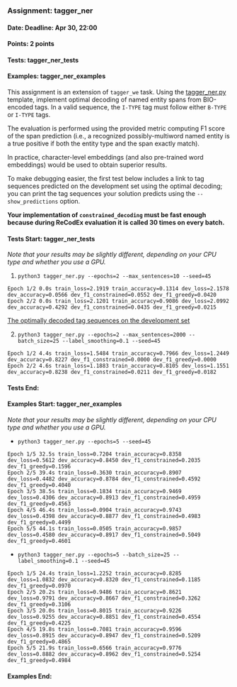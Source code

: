 ### Assignment: tagger_ner
#### Date: Deadline: Apr 30, 22:00
#### Points: 2 points
#### Tests: tagger_ner_tests
#### Examples: tagger_ner_examples

This assignment is an extension of `tagger_we` task. Using the
[tagger_ner.py](https://github.com/ufal/npfl138/tree/master/labs/08/tagger_ner.py)
template, implement optimal decoding of named entity spans from
BIO-encoded tags. In a valid sequence, the `I-TYPE` tag must follow either
`B-TYPE` or `I-TYPE` tags.

The evaluation is performed using the provided metric computing F1 score of the
span prediction (i.e., a recognized possibly-multiword named entity is a true
positive if both the entity type and the span exactly match).

In practice, character-level embeddings (and also pre-trained word embeddings)
would be used to obtain superior results.

To make debugging easier, the first test below includes a link to tag sequences
predicted on the development set using the optimal decoding; you can print the
tag sequences your solution predicts using the `--show_predictions` option.

**Your implementation of `constrained_decoding` must be fast enough because
during ReCodEx evaluation it is called 30 times on every batch.**

#### Tests Start: tagger_ner_tests
_Note that your results may be slightly different, depending on your CPU type and whether you use a GPU._

1. `python3 tagger_ner.py --epochs=2 --max_sentences=10 --seed=45`
```
Epoch 1/2 0.0s train_loss=2.1919 train_accuracy=0.1314 dev_loss=2.1578 dev_accuracy=0.0566 dev_f1_constrained=0.0552 dev_f1_greedy=0.0420
Epoch 2/2 0.0s train_loss=2.1201 train_accuracy=0.9086 dev_loss=2.0992 dev_accuracy=0.4292 dev_f1_constrained=0.0435 dev_f1_greedy=0.0215
```
[The optimally decoded tag sequences on the development set](//ufal.mff.cuni.cz/~straka/courses/npfl138/2425/tasks/figures/tagger_ner.test-1.txt)

2. `python3 tagger_ner.py --epochs=2 --max_sentences=2000 --batch_size=25 --label_smoothing=0.1 --seed=45`
```
Epoch 1/2 4.4s train_loss=1.5484 train_accuracy=0.7966 dev_loss=1.2449 dev_accuracy=0.8227 dev_f1_constrained=0.0000 dev_f1_greedy=0.0000
Epoch 2/2 4.6s train_loss=1.1883 train_accuracy=0.8105 dev_loss=1.1551 dev_accuracy=0.8238 dev_f1_constrained=0.0211 dev_f1_greedy=0.0182
```
#### Tests End:
#### Examples Start: tagger_ner_examples
_Note that your results may be slightly different, depending on your CPU type and whether you use a GPU._

- `python3 tagger_ner.py --epochs=5 --seed=45`
```
Epoch 1/5 32.5s train_loss=0.7204 train_accuracy=0.8358 dev_loss=0.5612 dev_accuracy=0.8450 dev_f1_constrained=0.2035 dev_f1_greedy=0.1596
Epoch 2/5 39.4s train_loss=0.3630 train_accuracy=0.8907 dev_loss=0.4482 dev_accuracy=0.8784 dev_f1_constrained=0.4592 dev_f1_greedy=0.4040
Epoch 3/5 38.5s train_loss=0.1834 train_accuracy=0.9469 dev_loss=0.4306 dev_accuracy=0.8913 dev_f1_constrained=0.4959 dev_f1_greedy=0.4563
Epoch 4/5 46.4s train_loss=0.0904 train_accuracy=0.9743 dev_loss=0.4398 dev_accuracy=0.8877 dev_f1_constrained=0.4983 dev_f1_greedy=0.4499
Epoch 5/5 44.1s train_loss=0.0505 train_accuracy=0.9857 dev_loss=0.4580 dev_accuracy=0.8917 dev_f1_constrained=0.5049 dev_f1_greedy=0.4601
```

- `python3 tagger_ner.py --epochs=5 --batch_size=25 --label_smoothing=0.1 --seed=45`
```
Epoch 1/5 24.4s train_loss=1.2252 train_accuracy=0.8285 dev_loss=1.0832 dev_accuracy=0.8320 dev_f1_constrained=0.1185 dev_f1_greedy=0.0970
Epoch 2/5 20.2s train_loss=0.9486 train_accuracy=0.8621 dev_loss=0.9791 dev_accuracy=0.8667 dev_f1_constrained=0.3262 dev_f1_greedy=0.3106
Epoch 3/5 20.0s train_loss=0.8015 train_accuracy=0.9226 dev_loss=0.9255 dev_accuracy=0.8851 dev_f1_constrained=0.4554 dev_f1_greedy=0.4225
Epoch 4/5 19.8s train_loss=0.7081 train_accuracy=0.9596 dev_loss=0.8915 dev_accuracy=0.8947 dev_f1_constrained=0.5209 dev_f1_greedy=0.4865
Epoch 5/5 21.9s train_loss=0.6566 train_accuracy=0.9776 dev_loss=0.8882 dev_accuracy=0.8962 dev_f1_constrained=0.5254 dev_f1_greedy=0.4984
```
#### Examples End:
